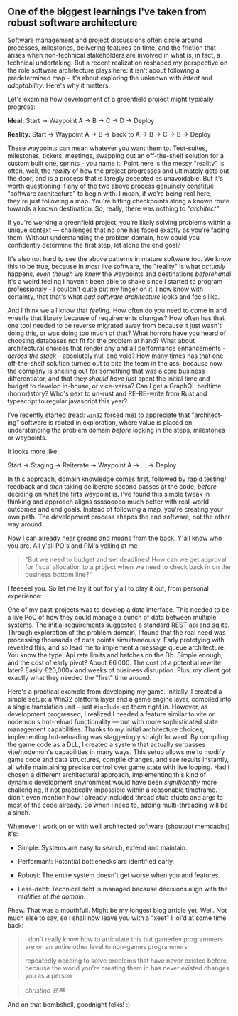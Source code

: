 ## One of the biggest learnings I've taken from robust software architecture 

Software management and project discussions often circle around processes, milestones, delivering features on time, and the friction that arises when non-technical stakeholders are involved in what is, in fact, a technical undertaking. But a recent realization reshaped my perspective on the role software architecture plays here: it isn't about following a predetermined map - it's about exploring the unknown with *intent* and *adaptability*. Here's why it matters. 

Let's examine how development of a greenfield project might typically progress:

**Ideal:**
Start → Waypoint A → B → C → D → Deploy

**Reality:**
Start → Waypoint A → B → back to A → B → C → B → Deploy

These waypoints can mean whatever you want them to. Test-suites, milestones, tickets, meetings, swapping out an off-the-shelf solution for a custom built one, sprints - you name it. Point here is the messy "reality" is often, well, the *reality* of how the project progresses and ultimately gets out the door, and is a process that is laregly accepted as unavoidable. But it's worth questioning if any of the two above process genuinely constitue "software architecture" to begin with. I mean, if we're being real here, they're just following a map. You're hitting checkpoints along a known route towards a known destination. So, really, there was nothing to *"architect"*.

If you're working a greenfield project, you’re likely solving problems within a unique context — challenges that no one has faced exactly as you’re facing them. Without understanding the problem domain, how could you confidently determine the first step, let alone the end goal?

It's also not hard to see the above patterns in mature software too. We know this to be true, because in *most* live software, the "reality" is what *actually* happens, *even though* we *knew* the waypoints and destinations *beforehand*!
It's a weird feeling I haven't been able to shake since I started to program professionaly - I couldn't quite put my finger on it. I now know with certainty, that that's what *bad software architecture* looks and feels like.

And I think we all know that *feeling*.
How often do you need to come in and wrestle that library because of requirements changes?
How often has that one tool needed to be reverse migrated away from because it just wasn't doing this, or was doing too much of that?
What horrors have you heard of choosing databases not fit for the problem at hand?
What about architectural choices that render any and all performance enhancements - *across the stack* - absolutely null and void?
How many times has that one off-the-shelf solution turned out to bite the team in the ass, because now the company is shelling out for something that was a core business differentiator, and that they *should have just* spent the initial time and budget to develop in-house, or vice-versa?
Can I get a GraphQL bedtime (horror)story?
Who's next to un-rust and RE-RE-write from Rust and typescript to regular javascript this year?

I've recently started (read: `win32` forced me) to appreciate that "architect-ing" software is rooted in exploration, where value is placed on understanding the problem domain *before* locking in the steps, milestones or waypoints.

It looks more like:

Start → Staging → Reiterate → Waypoint A → ... → Deploy

In this approach, domain knowledge comes first, followed by rapid testing/ feedback and *then* taking deliberate second passes at the code, *before* deciding on what the firts waypoint is. I've found this simple tweak in thinking and approach aligns ssssooooo much better with real-world outcomes and end goals. Instead of following a map, you're creating your own path. The development process shapes the end software, not the other way around.

Now I can already hear groans and moans from the back. Y'all know who you are. All y'all PO's and PM's yelling at me

> "But we need to budget and set deadlines! How can we get approval for fiscal allocation to a project when we need to check back in on the business bottom line?"

I feeeeel you. So let me lay it out for y'all to play it out, from personal experience:

One of my past-projects was to develop a data interface. This needed to be a live PoC of how they could manage a bunch of data between multiple systems. The initial requirements suggested a standard REST api and sqlite. Through exploration of the problem domain, I found that the real need was processing thousands of data points simultaneously. Early prototying with revealed this, and so lead me to implement a message queue architecture. You know the type. Api rate limits and batches on the Db. Simple enough, and the cost of early pivot? About €6,000. The cost of a potential rewrite later? Easily €20,000+ and weeks of business disruption. Plus, my client got exactly what they needed the "first" time around.

Here's a practical example from developing my game. Initially, I created a simple setup: a Win32 platform layer and a game engine layer, compiled into a single translation unit - just `#include`-ed them right in. However, as development progressed, I realized I needed a feature similar to vite or nodemon's hot-reload functionality — but with more sophisticated state management capabilities. 
Thanks to my initial architecture choices, implementing hot-reloading was staggeringly straightforward. By compiling the game code as a DLL, I created a system that actually surpasses vite/nodemon's capabilities in many ways. This setup allows me to modify game code and data structures, compile changes, and see results instantly, all while maintaining precise control over game state with live looping. Had I chosen a different architectural approach, implementing this kind of dynamic development environment would have been *significantly* more challenging, if not practically impossible within a reasonable timeframe. I didn't even mention how I already included thread stub stucts and args to most of the code already. So when I need to, adding multi-threading will be a sinch. 

Whenever I work on or with well architected software (shoutout memcache) it's:

- Simple: Systems are easy to search, extend and maintain.

- Performant: Potential bottlenecks are identified early.

- Robust: The entire system doesn't get worse when you add features. 

- Less-debt: Technical debt is managed because decisions align with the *realities* of *the domain*.

Phew. That was a mouthfull. Might be my longest blog article yet. Well. Not much else to say, so I shall now leave you with a "xeet" I lol'd at some time back:

> i don't really know how to articulate this but gamedev programmers are on an entire other level to non-games programmers
>
> repeatedly needing to solve problems that have never existed before, because the world you're creating them in has never existed changes you as a person

> *christina 死神*

And on that bombshell, goodnight folks! :)